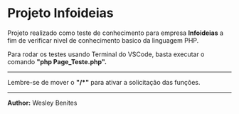 <h1>Projeto Infoideias</h1>

<p>
Projeto realizado como teste de conhecimento para empresa <b>Infoideias</b> a fim de verificar nivel de conhecimento basico da linguagem PHP.
</p>

<p>
Para rodar os testes usando Terminal do VSCode, basta executar o comando <b>"php Page_Teste.php".</b>

<hr>

Lembre-se de mover o <b>"/*"</b> para ativar a solicitação das funções.
</p>

<hr>

<footer><b>Author:</b> Wesley Benites</footer>
